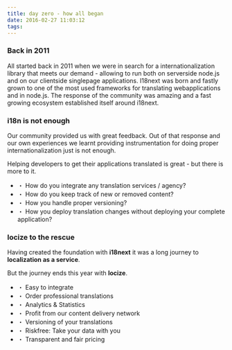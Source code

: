 ```yaml
---
title: day zero - how all began
date: 2016-02-27 11:03:12
tags:
---
```


### Back in 2011

All started back in 2011 when we were in search for a internationalization library that meets our demand - allowing to run both on serverside node.js and on our clientside singlepage applications. I18next was born and fastly grown to one of the most used frameworks for translating webapplications and in node.js. The response of the community was amazing and a fast growing ecosystem established itself around i18next.


### i18n is not enough

Our community provided us with great feedback. Out of that response and our own experiences we learnt providing instrumentation for doing proper internationalization just is not enough.

Helping developers to get their applications translated is great - but there is more to it.

- ・ How do you integrate any translation services / agency?
- ・ How do you keep track of new or removed content?
- ・ How you handle proper versioning?
- ・ How you deploy translation changes without deploying your complete application?


### locize to the rescue

Having created the foundation with **i18next** it was a long journey to **localization as a service**.

But the journey ends this year with **locize**.

- ・ Easy to integrate
- ・ Order professional translations
- ・ Analytics & Statistics
- ・ Profit from our content delivery network
- ・ Versioning of your translations
- ・ Riskfree: Take your data with you
- ・ Transparent and fair pricing
